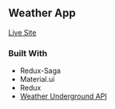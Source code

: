 ## Weather App

[Live Site](https://jdursema.github.io/weatherapp/)


### Built With
 - Redux-Saga
 - Material.ui
 - Redux
 - [Weather Underground API](https://www.wunderground.com/weather/api/?MR=1)
